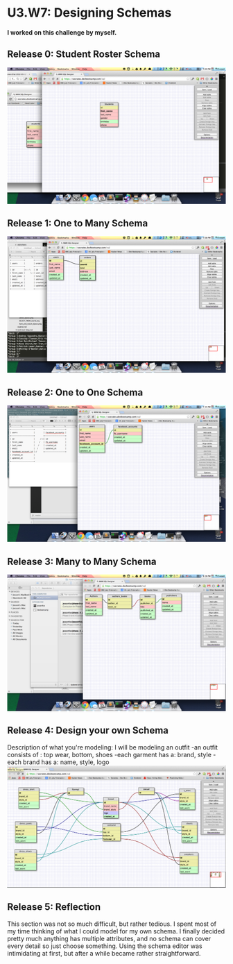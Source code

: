 # U3.W7: Designing Schemas


#### I worked on this challenge by myself.


## Release 0: Student Roster Schema
<img src="../imgs/challenge_2/students.png">


## Release 1: One to Many Schema
<img src="../imgs/challenge_2/users_orders.png">


## Release 2: One to One Schema
<img src="../imgs/challenge_2/facebook.png">


## Release 3: Many to Many Schema
<img src="../imgs/challenge_2/author_book_pub.png">


## Release 4: Design your own Schema
Description of what you're modeling: 
I will be modeling an outfit
-an outfit consists of : top wear, bottom, shoes
-each garment has a: brand, style
-each brand has a: name, style, logo
<img src="../imgs/challenge_2/costume.png">

## Release 5: Reflection
This section was not so much difficult, but rather tedious. I spent most of my time thinking of what I could model for my own schema. I finally decided pretty much anything has multiple attributes, and no schema can cover every detail so just choose something. Using the schema editor was intimidating at first, but after a while became rather straightforward.